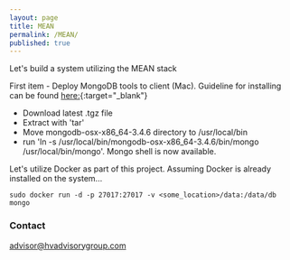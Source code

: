 ```yaml
---
layout: page
title: MEAN
permalink: /MEAN/
published: true
---
```


Let's build a system utilizing the MEAN stack

First item - Deploy MongoDB tools to client (Mac).  Guideline for installing can be found [here:](https://docs.mongodb.com/manual/tutorial/install-mongodb-on-os-x/){:target="_blank"}

- Download latest .tgz file
- Extract with 'tar'
- Move mongodb-osx-x86_64-3.4.6 directory to /usr/local/bin
- run 'ln -s /usr/local/bin/mongodb-osx-x86_64-3.4.6/bin/mongo /usr/local/bin/mongo'.  Mongo shell is now available.

Let's utilize Docker as part of this project.  Assuming Docker is already installed on the system...

```sudo docker run -d -p 27017:27017 -v <some_location>/data:/data/db mongo```







### Contact

[advisor@hvadvisorygroup.com](mailto:advisor@hvadvisorygroup.com)
